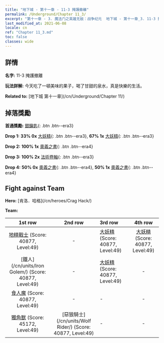 ```yaml
---
title: "地下城 - 第十一章 - 11-3 掩護撤離"
permalink: /Underground/Chapter 11_3/
excerpt: "第十一章 - 3. 魔法门之英雄无敌：战争纪元  地下城 - 第十一章_3. 11-3 掩護撤離"
last_modified_at: 2021-06-08
locale: cn
ref: "Chapter 11_3.md"
toc: false
classes: wide
---
```


## 詳情

 **名字:** 11-3 掩護撤離

 **玩法詳解:**       今天吃了一頓美味的果子，喝了甘甜的泉水，真是快樂的生活。

 **Related to:** [地下城 第十一章](/cn/Underground/Chapter 11/)

## 掉落獎勵

 **首通獎勵:** [銀鑰匙](/cn/Items/con_693/){: .btn .btn--era3}

 **Drop 1:** **33% 0x** [大妖精](/cn/Items/unt_235/){: .btn .btn--era3}, **67% 1x** [大妖精](/cn/Items/unt_235/){: .btn .btn--era3}

 **Drop 2:** **100% 1x** [奧義之書](/cn/Items/mat_46/){: .btn .btn--era4}

 **Drop 3:** **100% 2x** [法術卷軸](/cn/Items/con_694/){: .btn .btn--era3}

 **Drop 4:** **50% 0x** [奧義之書](/cn/Items/mat_39/){: .btn .btn--era4}, **50% 1x** [奧義之書](/cn/Items/mat_39/){: .btn .btn--era4}


## Fight against Team
 **Hero:** [肯洛．哈格](/cn/heroes/Crag Hack/)

 **Team:**


  | 1st row | 2nd row | 3rd row | 4th row |
  |:----:|:----:|:----|:----:|
  | [地精戰士](/cn/units/Goblin/) (Score: 40877, Level:49)  | - | [大妖精](/cn/units/Gremlin/) (Score: 40877, Level:49)  | [大妖精](/cn/units/Gremlin/) (Score: 40877, Level:49)  |
  | [鐵人](/cn/units/Iron Golem/) (Score: 40877, Level:49)  | - | [大妖精](/cn/units/Gremlin/) (Score: 40877, Level:49)  | - |
  | [食人魔](/cn/units/Ogre/) (Score: 40877, Level:49)  | - | - | - |
  | [獨角獸](/cn/units/Unicorn/) (Score: 45172, Level:49)  | [惡狼騎士](/cn/units/Wolf Rider/) (Score: 40877, Level:49)  | - | - |



